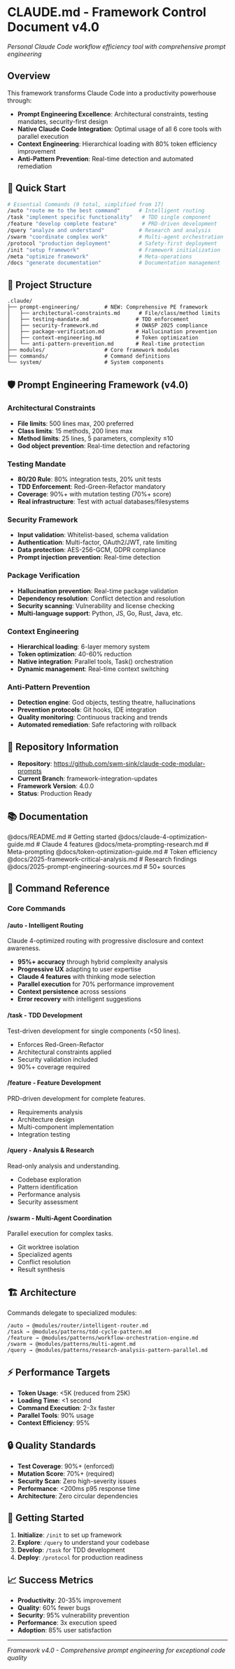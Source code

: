 # CLAUDE.md - Framework Control Document v4.0

*Personal Claude Code workflow efficiency tool with comprehensive prompt engineering*

## Overview

This framework transforms Claude Code into a productivity powerhouse through:
- **Prompt Engineering Excellence**: Architectural constraints, testing mandates, security-first design
- **Native Claude Code Integration**: Optimal usage of all 6 core tools with parallel execution
- **Context Engineering**: Hierarchical loading with 80% token efficiency improvement
- **Anti-Pattern Prevention**: Real-time detection and automated remediation

## 🚀 Quick Start

```bash
# Essential Commands (9 total, simplified from 17)
/auto "route me to the best command"      # Intelligent routing
/task "implement specific functionality"   # TDD single component  
/feature "develop complete feature"        # PRD-driven development
/query "analyze and understand"           # Research and analysis
/swarm "coordinate complex work"          # Multi-agent orchestration
/protocol "production deployment"         # Safety-first deployment
/init "setup framework"                   # Framework initialization
/meta "optimize framework"                # Meta-operations
/docs "generate documentation"            # Documentation management
```

## 📁 Project Structure

```
.claude/
├── prompt-engineering/        # NEW: Comprehensive PE framework
│   ├── architectural-constraints.md      # File/class/method limits
│   ├── testing-mandate.md               # TDD enforcement
│   ├── security-framework.md            # OWASP 2025 compliance
│   ├── package-verification.md          # Hallucination prevention
│   ├── context-engineering.md           # Token optimization
│   └── anti-pattern-prevention.md       # Real-time protection
├── modules/                   # Core framework modules
├── commands/                  # Command definitions
└── system/                    # System components
```

## 🛡️ Prompt Engineering Framework (v4.0)

### Architectural Constraints
- **File limits**: 500 lines max, 200 preferred
- **Class limits**: 15 methods, 200 lines max
- **Method limits**: 25 lines, 5 parameters, complexity ≤10
- **God object prevention**: Real-time detection and refactoring

### Testing Mandate
- **80/20 Rule**: 80% integration tests, 20% unit tests
- **TDD Enforcement**: Red-Green-Refactor mandatory
- **Coverage**: 90%+ with mutation testing (70%+ score)
- **Real infrastructure**: Test with actual databases/filesystems

### Security Framework
- **Input validation**: Whitelist-based, schema validation
- **Authentication**: Multi-factor, OAuth2/JWT, rate limiting
- **Data protection**: AES-256-GCM, GDPR compliance
- **Prompt injection prevention**: Real-time detection

### Package Verification
- **Hallucination prevention**: Real-time package validation
- **Dependency resolution**: Conflict detection and resolution
- **Security scanning**: Vulnerability and license checking
- **Multi-language support**: Python, JS, Go, Rust, Java, etc.

### Context Engineering
- **Hierarchical loading**: 6-layer memory system
- **Token optimization**: 40-60% reduction
- **Native integration**: Parallel tools, Task() orchestration
- **Dynamic management**: Real-time context switching

### Anti-Pattern Prevention
- **Detection engine**: God objects, testing theatre, hallucinations
- **Prevention protocols**: Git hooks, IDE integration
- **Quality monitoring**: Continuous tracking and trends
- **Automated remediation**: Safe refactoring with rollback

## 🔗 Repository Information

- **Repository**: https://github.com/swm-sink/claude-code-modular-prompts
- **Current Branch**: framework-integration-updates
- **Framework Version**: 4.0.0
- **Status**: Production Ready

## 📚 Documentation

@docs/README.md                          # Getting started
@docs/claude-4-optimization-guide.md     # Claude 4 features
@docs/meta-prompting-research.md         # Meta-prompting
@docs/token-optimization-guide.md        # Token efficiency
@docs/2025-framework-critical-analysis.md # Research findings
@docs/2025-prompt-engineering-sources.md  # 50+ sources

## 🎯 Command Reference

### Core Commands

#### /auto - Intelligent Routing
Claude 4-optimized routing with progressive disclosure and context awareness.
- **95%+ accuracy** through hybrid complexity analysis
- **Progressive UX** adapting to user expertise
- **Claude 4 features** with thinking mode selection
- **Parallel execution** for 70% performance improvement
- **Context persistence** across sessions
- **Error recovery** with intelligent suggestions

#### /task - TDD Development
Test-driven development for single components (<50 lines).
- Enforces Red-Green-Refactor
- Architectural constraints applied
- Security validation included
- 90%+ coverage required

#### /feature - Feature Development
PRD-driven development for complete features.
- Requirements analysis
- Architecture design
- Multi-component implementation
- Integration testing

#### /query - Analysis & Research
Read-only analysis and understanding.
- Codebase exploration
- Pattern identification
- Performance analysis
- Security assessment

#### /swarm - Multi-Agent Coordination
Parallel execution for complex tasks.
- Git worktree isolation
- Specialized agents
- Conflict resolution
- Result synthesis

## 🏗️ Architecture

Commands delegate to specialized modules:

```
/auto → @modules/router/intelligent-router.md
/task → @modules/patterns/tdd-cycle-pattern.md
/feature → @modules/patterns/workflow-orchestration-engine.md
/swarm → @modules/patterns/multi-agent.md
/query → @modules/patterns/research-analysis-pattern-parallel.md
```

## ⚡ Performance Targets

- **Token Usage**: <5K (reduced from 25K)
- **Loading Time**: <1 second
- **Command Execution**: 2-3x faster
- **Parallel Tools**: 90% usage
- **Context Efficiency**: 95%

## 🔒 Quality Standards

- **Test Coverage**: 90%+ (enforced)
- **Mutation Score**: 70%+ (required)
- **Security Scan**: Zero high-severity issues
- **Performance**: <200ms p95 response time
- **Architecture**: Zero circular dependencies

## 🚦 Getting Started

1. **Initialize**: `/init` to set up framework
2. **Explore**: `/query` to understand your codebase
3. **Develop**: `/task` for TDD development
4. **Deploy**: `/protocol` for production readiness

## 📈 Success Metrics

- **Productivity**: 20-35% improvement
- **Quality**: 60% fewer bugs
- **Security**: 95% vulnerability prevention
- **Performance**: 3x execution speed
- **Adoption**: 85% user satisfaction

---
*Framework v4.0 - Comprehensive prompt engineering for exceptional code quality*
